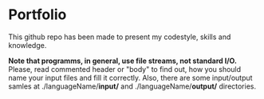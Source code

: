 # Portfolio
This github repo has been made to present my codestyle, skills and knowledge.

**Note that programms, in general, use file streams, not standard I/O.** Please, read commented header or "body" to find out, how you should name your input files and fill it correctly. Also, there are some input/output samles at ./languageName/**input/** and ./languageName/**output/** directories.
